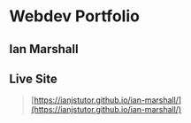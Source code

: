 # Webdev Portfolio

## Ian Marshall

## Live Site

> [https://ianjstutor.github.io/ian-marshall/](https://ianjstutor.github.io/ian-marshall/)
